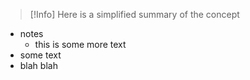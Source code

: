 > [!Info]
> Here is a simplified summary of the concept


- notes
	- this is some more text
- some text
- blah blah